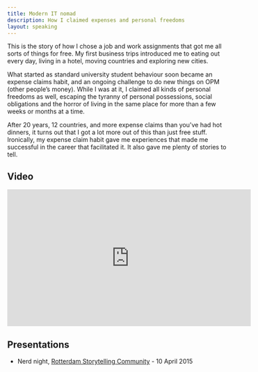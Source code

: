 ```yaml
---
title: Modern IT nomad
description: How I claimed expenses and personal freedoms
layout: speaking
---
```


This is the story of how I chose a job and work assignments that got me all sorts of things for free. My first business trips introduced me to eating out every day, living in a hotel, moving countries and exploring new cities.

What started as standard university student behaviour soon became an expense claims habit, and an ongoing challenge to do new things on OPM (other people’s money). While I was at it, I claimed all kinds of personal freedoms as well, escaping the tyranny of personal possessions, social obligations and the horror of living in the same place for more than a few weeks or months at a time.

After 20 years, 12 countries, and more expense claims than you've had hot dinners, it turns out that I got a lot more out of this than just free stuff. Ironically, my expense claim habit gave me experiences that made me successful in the career that facilitated it. It also gave me plenty of stories to tell.

## Video

<iframe width="560" height="315" src="https://www.youtube.com/embed/1N84n6S_7LQ" frameborder="0" allowfullscreen></iframe>

## Presentations

* Nerd night, [Rotterdam Storytelling Community](http://nerdnight-rotterdam.tumblr.com/post/113780696094/modern-it-nomad) - 10 April 2015
